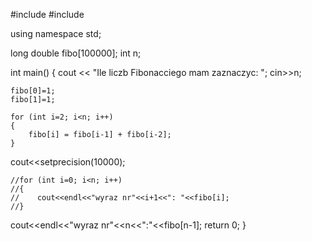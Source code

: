 #include <iostream>
#include <iomanip>

using namespace std;

long double fibo[100000]; int n;

int main()
{
    cout << "Ile liczb Fibonacciego mam zaznaczyc: ";
    cin>>n;

    fibo[0]=1;
    fibo[1]=1;

    for (int i=2; i<n; i++)
    {
        fibo[i] = fibo[i-1] + fibo[i-2];
    }

cout<<setprecision(10000);

    //for (int i=0; i<n; i++)
    //{
    //    cout<<endl<<"wyraz nr"<<i+1<<": "<<fibo[i];
    //}

cout<<endl<<"wyraz nr"<<n<<":"<<fibo[n-1];
    return 0;
}
